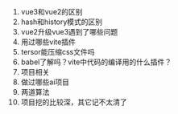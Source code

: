 1. vue3和vue2的区别
2. hash和history模式的区别
3. vue2升级vue3遇到了哪些问题
4. 用过哪些vite插件
5. tersor能压缩css文件吗
6. babel了解吗？vite中代码的编译用的什么插件？
7. 项目相关
8. 做过哪些ai项目
9. 两道算法
10. 项目挖的比较深，其它记不太清了